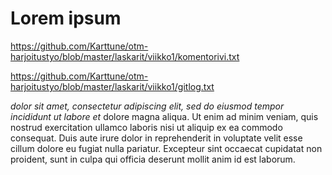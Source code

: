 # **Lorem ipsum**

https://github.com/Karttune/otm-harjoitustyo/blob/master/laskarit/viikko1/komentorivi.txt

https://github.com/Karttune/otm-harjoitustyo/blob/master/laskarit/viikko1/gitlog.txt

*dolor sit amet, consectetur adipiscing elit, sed do eiusmod tempor incididunt ut labore 
et* 
dolore magna aliqua. Ut enim ad minim veniam, quis nostrud exercitation ullamco laboris nisi 
ut aliquip ex ea commodo consequat. Duis aute irure dolor in reprehenderit in voluptate 
velit esse cillum dolore eu fugiat nulla pariatur. Excepteur sint occaecat cupidatat non 
proident, sunt in culpa qui officia deserunt mollit anim id est laborum.
